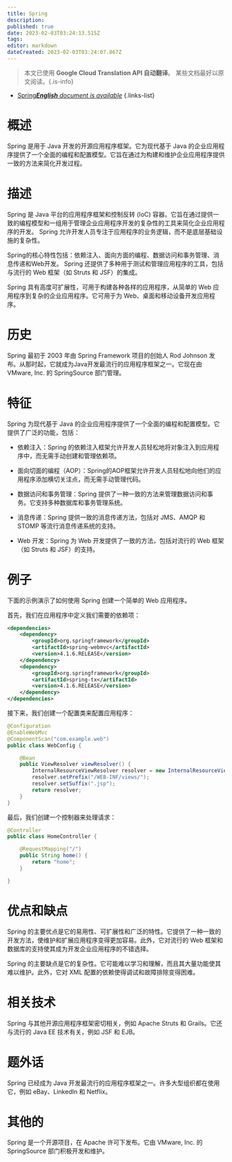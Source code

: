 ```yaml
---
title: Spring
description: 
published: true
date: 2023-02-03T03:24:13.515Z
tags: 
editor: markdown
dateCreated: 2023-02-03T03:24:07.867Z
---
```


> 本文已使用 **Google Cloud Translation API 自动翻译**。
某些文档最好以原文阅读。{.is-info}



- [Spring***English** document is available*](/en/Knowledge-base/Dictionary/spring)
{.links-list}


# 概述
Spring 是用于 Java 开发的开源应用程序框架。它为现代基于 Java 的企业应用程序提供了一个全面的编程和配置模型。它旨在通过为构建和维护企业应用程序提供一致的方法来简化开发过程。

# 描述
Spring 是 Java 平台的应用程序框架和控制反转 (IoC) 容器。它旨在通过提供一致的编程模型和一组用于管理企业应用程序开发的复杂性的工具来简化企业应用程序的开发。 Spring 允许开发人员专注于应用程序的业务逻辑，而不是底层基础设施的复杂性。

Spring的核心特性包括：依赖注入、面向方面的编程、数据访问和事务管理、消息传递和Web开发。 Spring 还提供了多种用于测试和管理应用程序的工具，包括与流行的 Web 框架（如 Struts 和 JSF）的集成。

Spring 具有高度可扩展性，可用于构建各种各样的应用程序，从简单的 Web 应用程序到复杂的企业应用程序。它可用于为 Web、桌面和移动设备开发应用程序。

# 历史
Spring 最初于 2003 年由 Spring Framework 项目的创始人 Rod Johnson 发布。从那时起，它就成为Java开发最流行的应用程序框架之一。它现在由 VMware, Inc. 的 SpringSource 部门管理。

# 特征
Spring 为现代基于 Java 的企业应用程序提供了一个全面的编程和配置模型。它提供了广泛的功能，包括：

- 依赖注入：Spring 的依赖注入框架允许开发人员轻松地将对象注入到应用程序中，而无需手动创建和管理依赖项。

- 面向切面的编程（AOP）：Spring的AOP框架允许开发人员轻松地向他们的应用程序添加横切关注点，而无需手动管理代码。

- 数据访问和事务管理：Spring 提供了一种一致的方法来管理数据访问和事务。它支持多种数据库和事务管理系统。

- 消息传递：Spring 提供一致的消息传递方法，包括对 JMS、AMQP 和 STOMP 等流行消息传递系统的支持。

- Web 开发：Spring 为 Web 开发提供了一致的方法，包括对流行的 Web 框架（如 Struts 和 JSF）的支持。

# 例子
下面的示例演示了如何使用 Spring 创建一个简单的 Web 应用程序。

首先，我们在应用程序中定义我们需要的依赖项：

```xml
<dependencies>
    <dependency>
        <groupId>org.springframework</groupId>
        <artifactId>spring-webmvc</artifactId>
        <version>4.1.6.RELEASE</version>
    </dependency>
    <dependency>
        <groupId>org.springframework</groupId>
        <artifactId>spring-tx</artifactId>
        <version>4.1.6.RELEASE</version>
    </dependency>
</dependencies>
```

接下来，我们创建一个配置类来配置应用程序：

```java
@Configuration
@EnableWebMvc
@ComponentScan("com.example.web")
public class WebConfig {

    @Bean
    public ViewResolver viewResolver() {
        InternalResourceViewResolver resolver = new InternalResourceViewResolver();
        resolver.setPrefix("/WEB-INF/views/");
        resolver.setSuffix(".jsp");
        return resolver;
    }
}
```

最后，我们创建一个控制器来处理请求：

```java
@Controller
public class HomeController {

    @RequestMapping("/")
    public String home() {
        return "home";
    }

}
```

# 优点和缺点
Spring 的主要优点是它的易用性、可扩展性和广泛的特性。它提供了一种一致的开发方法，使维护和扩展应用程序变得更加容易。此外，它对流行的 Web 框架和数据库的支持使其成为开发企业应用程序的不错选择。

Spring 的主要缺点是它的复杂性。它可能难以学习和理解，而且其大量功能使其难以维护。此外，它对 XML 配置的依赖使得调试和故障排除变得困难。

# 相关技术
Spring 与其他开源应用程序框架密切相关，例如 Apache Struts 和 Grails。它还与流行的 Java EE 技术有关，例如 JSF 和 EJB。

# 题外话
Spring 已经成为 Java 开发最流行的应用程序框架之一。许多大型组织都在使用它，例如 eBay、LinkedIn 和 Netflix。

# 其他的
Spring 是一个开源项目，在 Apache 许可下发布。它由 VMware, Inc. 的 SpringSource 部门积极开发和维护。